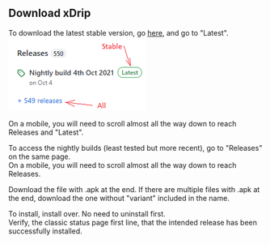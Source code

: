 ## Download xDrip  
  
To download the latest stable version, go [here](https://github.com/NightscoutFoundation/xDrip/), and go to "Latest".  
![](./images/Releases.png)  

On a mobile, you will need to scroll almost all the way down to reach Releases and "Latest".  

To access the nightly builds (least tested but more recent), go to "Releases" on the same page.  
On a mobile, you will need to scroll almost all the way down to reach Releases.  
  
Download the file with .apk at the end.  If there are multiple files with .apk at the end, download the one without "variant" included in the name.  
  
To install, install over.  No need to uninstall first.  
Verify, the classic status page first line, that the intended release has been successfully installed.  
  
